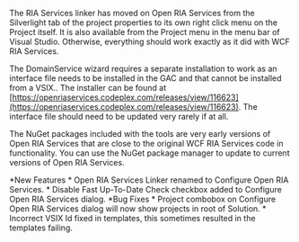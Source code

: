 The RIA Services linker has moved on Open RIA Services from the Silverlight tab of the project properties to its own right click menu on the Project itself. It is also available from the Project menu in the menu bar of Visual Studio. Otherwise, everything should work exactly as it did with WCF RIA Services.

The DomainService wizard requires a separate installation to work as an interface file needs to be installed in the GAC and that cannot be installed from a VSIX.. The installer can be found at [https://openriaservices.codeplex.com/releases/view/116623](https://openriaservices.codeplex.com/releases/view/116623). The interface file should need to be updated very rarely if at all.

The NuGet packages included with the tools are very early versions of Open RIA Services that are close to the original WCF RIA Services code in functionality. You can use the NuGet package manager to update to current versions of Open RIA Services.

*New Features
	* Open RIA Services Linker renamed to Configure Open RIA Services.
	* Disable Fast Up-To-Date Check checkbox added to Configure Open RIA Services dialog.
*Bug Fixes
	* Project combobox on Configure Open RIA Services dialog will now show projects in root of Solution.
	* Incorrect VSIX Id fixed in templates, this sometimes resulted in the templates failing.
